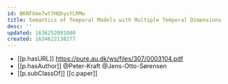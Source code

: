 ```yaml
---
id: BKNFXme7wt7HQbysYLRMw
title: Semantics of Temporal Models with Multiple Temporal Dimensions
desc: ''
updated: 1636252091080
created: 1634622138277
---
```




- [[p.hasURL]] https://pure.au.dk/ws/files/307/0003104.pdf
- [[p.hasAuthor]] @Peter-Kraft @Jens-Otto-Sørensen
- [[p.subClassOf]] [[c.paper]]
